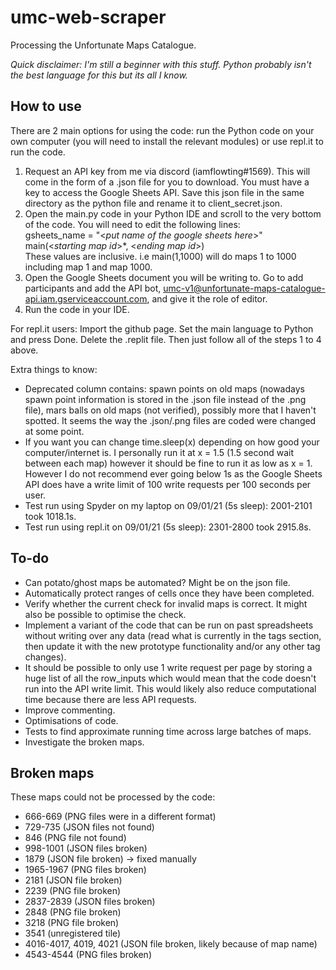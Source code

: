 # umc-web-scraper
Processing the Unfortunate Maps Catalogue.

*Quick disclaimer: I'm still a beginner with this stuff. Python probably isn't the best language for this but its all I know.*


## How to use
There are 2 main options for using the code: run the Python code on your own computer (you will need to install the relevant modules) or use repl.it to run the code.

1. Request an API key from me via discord (iamflowting#1569). This will come in the form of a .json file for you to download. You must have a key to access the Google Sheets API. Save this json file in the same directory as the python file and rename it to client_secret.json.
2. Open the main.py code in your Python IDE and scroll to the very bottom of the code. You will need to edit the following lines:  
gsheets_name = "<*put name of the google sheets here*>"  
main(<*starting map id*>*, <*ending map id*>)  
These values are inclusive. i.e main(1,1000) will do maps 1 to 1000 including map 1 and map 1000.
3. Open the Google Sheets document you will be writing to. Go to add participants and add the API bot, umc-v1@unfortunate-maps-catalogue-api.iam.gserviceaccount.com, and give it the role of editor. 
4. Run the code in your IDE.

For repl.it users: Import the github page. Set the main language to Python and press Done. Delete the .replit file. Then just follow all of the steps 1 to 4 above.


Extra things to know:  
* Deprecated column contains: spawn points on old maps (nowadays spawn point information is stored in the .json file instead of the .png file), mars balls on old maps (not verified), possibly more that I haven't spotted. It seems the way the .json/.png files are coded were changed at some point. 
* If you want you can change time.sleep(x) depending on how good your computer/internet is. I personally run it at x = 1.5 (1.5 second wait between each map) however it should be fine to run it as low as x = 1. However I do not recommend ever going below 1s as the Google Sheets API does have a write limit of 100 write requests per 100 seconds per user.
* Test run using Spyder on my laptop on 09/01/21 (5s sleep): 2001-2101 took 1018.1s.
* Test run using repl.it on 09/01/21 (5s sleep): 2301-2800 took 2915.8s.


## To-do
* Can potato/ghost maps be automated? Might be on the json file.
* Automatically protect ranges of cells once they have been completed.
* Verify whether the current check for invalid maps is correct. It might also be possible to optimise the check.
* Implement a variant of the code that can be run on past spreadsheets without writing over any data (read what is currently in the tags section, then update it with the new prototype functionality and/or any other tag changes). 
* It should be possible to only use 1 write request per page by storing a huge list of all the row_inputs which would mean that the code doesn't run into the API write limit. This would likely also reduce computational time because there are less API requests.
* Improve commenting.
* Optimisations of code.
* Tests to find approximate running time across large batches of maps.
* Investigate the broken maps.


## Broken maps
These maps could not be processed by the code:  
- 666-669 (PNG files were in a different format)
- 729-735 (JSON files not found)
- 846 (PNG file not found)
- 998-1001 (JSON files broken)
- 1879 (JSON file broken) -> fixed manually
- 1965-1967 (PNG files broken)
- 2181 (JSON file broken)
- 2239 (PNG file broken)
- 2837-2839 (JSON files broken)
- 2848 (PNG file broken)
- 3218 (PNG file broken)
- 3541 (unregistered tile)
- 4016-4017, 4019, 4021 (JSON file broken, likely because of map name)
- 4543-4544 (PNG files broken)
